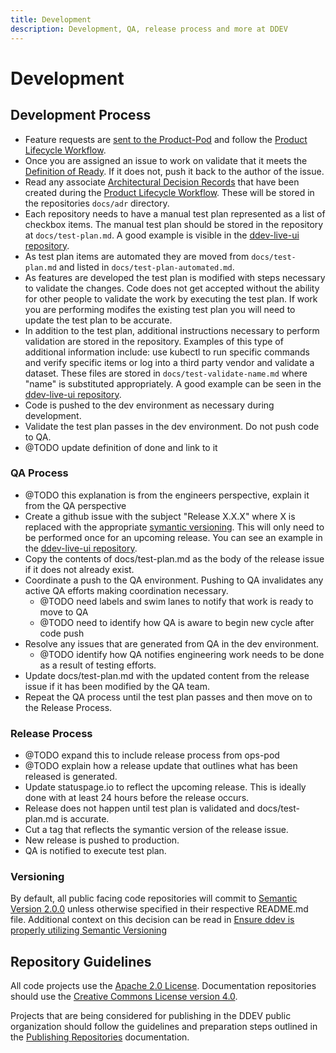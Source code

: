 ```yaml
---
title: Development
description: Development, QA, release process and more at DDEV
---
```

# Development
## Development Process
- Feature requests are [sent to the Product-Pod](../product/product-lifecycle-workflow.md#feature-requests) and follow the [Product Lifecycle Workflow](../product/product-lifecycle-workflow.md).
- Once you are assigned an issue to work on validate that it meets the [Definition of Ready](../project-management/dor-dod-raci.md#definition-of-ready). If it does not, push it back to the author of the issue.
- Read any associate [Architectural Decision Records](https://adr.github.io/) that have been created during the [Product Lifecycle Workflow](../product/product-lifecycle-workflow.md). These will be stored in the repositories `docs/adr` directory.
- Each repository needs to have a manual test plan represented as a list of checkbox items. The manual test plan should be stored in the repository at `docs/test-plan.md`. A good example is visible in the [ddev-live-ui repository](https://github.com/drud/ddev-live-ui/blob/master/docs/test-plan.md).
- As test plan items are automated they are moved from `docs/test-plan.md` and listed in `docs/test-plan-automated.md`.
- As features are developed the test plan is modified with steps necessary to validate the changes. Code does not get accepted without the ability for other people to validate the work by executing the test plan. If work you are performing modifes the existing test plan you will need to update the test plan to be accurate.
- In addition to the test plan, additional instructions necessary to perform validation are stored in the repository. Examples of this type of additional information include: use kubectl to run specific commands and verify specific items or log into a third party vendor and validate a dataset. These files are stored in `docs/test-validate-name.md` where "name" is substituted appropriately. A good example can be seen in the [ddev-live-ui repository](https://github.com/drud/ddev-live-ui/blob/master/docs/test-validate-firebase.md).
- Code is pushed to the dev environment as necessary during development.
- Validate the test plan passes in the dev environment. Do not push code to QA.
- @TODO update definition of done and link to it
### QA Process
- @TODO this explanation is from the engineers perspective, explain it from the QA perspective
- Create a github issue with the subject "Release X.X.X" where X is replaced with the appropriate [symantic versioning](https://semver.org/). This will only need to be performed once for an upcoming release. You can see an example in the [ddev-live-ui repository](https://github.com/drud/ddev-live-ui/issues/233).
- Copy the contents of docs/test-plan.md as the body of the release issue if it does not already exist.
- Coordinate a push to the QA environment. Pushing to QA invalidates any active QA efforts making coordination necessary.
  - @TODO need labels and swim lanes to notify that work is ready to move to QA
  - @TODO need to identify how QA is aware to begin new cycle after code push
- Resolve any issues that are generated from QA in the dev environment.
  - @TODO identify how QA notifies engineering work needs to be done as a result of testing efforts.
- Update docs/test-plan.md with the updated content from the release issue if it has been modified by the QA team.
- Repeat the QA process until the test plan passes and then move on to the Release Process.
### Release Process
- @TODO expand this to include release process from ops-pod
- @TODO explain how a release update that outlines what has been released is generated.
- Update statuspage.io to reflect the upcoming release. This is ideally done with at least 24 hours before the release occurs.
- Release does not happen until test plan is validated and docs/test-plan.md is accurate.
- Cut a tag that reflects the symantic version of the release issue.
- New release is pushed to production.
- QA is notified to execute test plan.
### Versioning

By default, all public facing code repositories will commit to [Semantic Version 2.0.0](https://semver.org/) unless otherwise specified in their respective README.md file. Additional context on this decision can be read in [Ensure ddev is properly utilizing Semantic Versioning](https://github.com/drud/ddev/issues/352)

## Repository Guidelines

All code projects use the [Apache 2.0 License](https://www.apache.org/licenses/LICENSE-2.0). Documentation repositories should use the [Creative Commons License version 4.0](https://creativecommons.org/licenses/by/4.0/).

Projects that are being considered for publishing in the DDEV public organization should follow the guidelines and preparation steps outlined in the [Publishing Repositories](../development/publishing-repositories.md) documentation.

